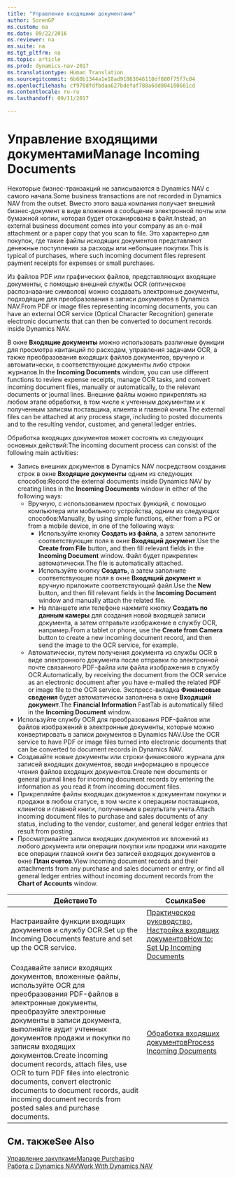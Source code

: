 ```yaml
---
title: "Управление входящими документами"
author: SorenGP
ms.custom: na
ms.date: 09/22/2016
ms.reviewer: na
ms.suite: na
ms.tgt_pltfrm: na
ms.topic: article
ms.prod: dynamics-nav-2017
ms.translationtype: Human Translation
ms.sourcegitcommit: 6b60b1344a1e18ad91863046110df880f75f7c04
ms.openlocfilehash: cf978dfdfbdaa627bdefaf788a6dd804100681cd
ms.contentlocale: ru-ru
ms.lasthandoff: 09/11/2017

---
```


# <a name="manage-incoming-documents"></a><span data-ttu-id="aa4a2-102">Управление входящими документами</span><span class="sxs-lookup"><span data-stu-id="aa4a2-102">Manage Incoming Documents</span></span>
<span data-ttu-id="aa4a2-103">Некоторые бизнес-транзакций не записываются в Dynamics NAV с самого начала.</span><span class="sxs-lookup"><span data-stu-id="aa4a2-103">Some business transactions are not recorded in Dynamics NAV from the outset.</span></span> <span data-ttu-id="aa4a2-104">Вместо этого ваша компания получает внешний бизнес-документ в виде вложения в сообщение электронной почты или бумажной копии, которая будет отсканирована в файл.</span><span class="sxs-lookup"><span data-stu-id="aa4a2-104">Instead, an external business document comes into your company as an e-mail attachment or a paper copy that you scan to file.</span></span> <span data-ttu-id="aa4a2-105">Это характерно для покупок, где такие файлы исходящих документов представляют денежные поступления за расходы или небольшие покупки.</span><span class="sxs-lookup"><span data-stu-id="aa4a2-105">This is typical of purchases, where such incoming document files represent payment receipts for expenses or small purchases.</span></span>

<span data-ttu-id="aa4a2-106">Из файлов PDF или графических файлов, представляющих входящие документы, с помощью внешней службы OCR (оптическое распознавание символов) можно создавать электронные документы, подходящие для преобразования в записи документов в Dynamics NAV.</span><span class="sxs-lookup"><span data-stu-id="aa4a2-106">From PDF or image files representing incoming documents, you can have an external OCR service (Optical Character Recognition) generate electronic documents that can then be converted to document records inside Dynamics NAV.</span></span>

<span data-ttu-id="aa4a2-107">В окне **Входящие документы** можно использовать различные функции для просмотра квитанций по расходам, управления задачами OCR, а также преобразования входящих файлов документов, вручную и автоматически, в соответствующие документы либо строки журналов.</span><span class="sxs-lookup"><span data-stu-id="aa4a2-107">In the **Incoming Documents** window, you can use different functions to review expense receipts, manage OCR tasks, and convert incoming document files, manually or automatically, to the relevant documents or journal lines.</span></span> <span data-ttu-id="aa4a2-108">Внешние файлы можно прикреплять на любом этапе обработки, в том числе к учтенным документам и к полученным записям поставщика, клиента и главной книги.</span><span class="sxs-lookup"><span data-stu-id="aa4a2-108">The external files can be attached at any process stage, including to posted documents and to the resulting vendor, customer, and general ledger entries.</span></span>

<span data-ttu-id="aa4a2-109">Обработка входящих документов может состоять из следующих основных действий:</span><span class="sxs-lookup"><span data-stu-id="aa4a2-109">The incoming document process can consist of the following main activities:</span></span>

* <span data-ttu-id="aa4a2-110">Запись внешних документов в Dynamics NAV посредством создания строк в окне **Входящие документы** одним из следующих способов:</span><span class="sxs-lookup"><span data-stu-id="aa4a2-110">Record the external documents inside Dynamics NAV by creating lines in the **Incoming Documents** window in either of the following ways:</span></span>
    * <span data-ttu-id="aa4a2-111">Вручную, с использованием простых функций, с помощью компьютера или мобильного устройства, одним из следующих способов:</span><span class="sxs-lookup"><span data-stu-id="aa4a2-111">Manually, by using simple functions, either from a PC or from a mobile device, in one of the following ways:</span></span>
        * <span data-ttu-id="aa4a2-112">Используйте кнопку **Создать из файла**, а затем заполните соответствующие поля в окне **Входящий документ**.</span><span class="sxs-lookup"><span data-stu-id="aa4a2-112">Use the **Create from File** button, and then fill relevant fields in the **Incoming Document** window.</span></span> <span data-ttu-id="aa4a2-113">Файл будет прикреплен автоматически.</span><span class="sxs-lookup"><span data-stu-id="aa4a2-113">The file is automatically attached.</span></span>  
        * <span data-ttu-id="aa4a2-114">Используйте кнопку **Создать**, а затем заполните соответствующие поля в окне **Входящий документ** и вручную приложите соответствующий файл.</span><span class="sxs-lookup"><span data-stu-id="aa4a2-114">Use the **New** button, and then fill relevant fields in the **Incoming Document** window and manually attach the related file.</span></span>
        * <span data-ttu-id="aa4a2-115">На планшете или телефоне нажмите кнопку **Создать по данным камеры** для создания новой входящей записи документа, а затем отправьте изображение в службу OCR, например.</span><span class="sxs-lookup"><span data-stu-id="aa4a2-115">From a tablet or phone, use the **Create from Camera** button to create a new incoming document record, and then send the image to the OCR service, for example.</span></span>
    * <span data-ttu-id="aa4a2-116">Автоматически, путем получения документа из службы OCR в виде электронного документа после отправки по электронной почте связанного PDF-файла или файла изображения в службу OCR.</span><span class="sxs-lookup"><span data-stu-id="aa4a2-116">Automatically, by receiving the document from the OCR service as an electronic document after you have e-mailed the related PDF or image file to the OCR service.</span></span> <span data-ttu-id="aa4a2-117">Экспресс-вкладка **Финансовые сведения** будет автоматически заполнена в окне **Входящий документ**.</span><span class="sxs-lookup"><span data-stu-id="aa4a2-117">The **Financial Information** FastTab is automatically filled in the **Incoming Document** window.</span></span>
* <span data-ttu-id="aa4a2-118">Используйте службу OCR для преобразования PDF-файлов или файлов изображений в электронные документы, которые можно конвертировать в записи документов в Dynamics NAV.</span><span class="sxs-lookup"><span data-stu-id="aa4a2-118">Use the OCR service to have PDF or image files turned into electronic documents that can be converted to document records in Dynamics NAV.</span></span>
* <span data-ttu-id="aa4a2-119">Создавайте новые документы или строки финансового журнала для записей входящих документов, вводя информацию в процессе чтения файлов входящих документов.</span><span class="sxs-lookup"><span data-stu-id="aa4a2-119">Create new documents or general journal lines for incoming document records by entering the information as you read it from incoming document files.</span></span>
* <span data-ttu-id="aa4a2-120">Прикрепляйте файлы входящих документов к документам покупки и продажи в любом статусе, в том числе к операциям поставщиков, клиентов и главной книги, полученным в результате учета.</span><span class="sxs-lookup"><span data-stu-id="aa4a2-120">Attach incoming document files to purchase and sales documents of any status, including to the vendor, customer, and general ledger entries that result from posting.</span></span>
* <span data-ttu-id="aa4a2-121">Просматривайте записи входящих документов их вложений из любого документа или операции покупки или продажи или находите все операции главной книги без записей входящих документов в окне **План счетов**.</span><span class="sxs-lookup"><span data-stu-id="aa4a2-121">View incoming document records and their attachments from any purchase and sales document or entry, or find all general ledger entries without incoming document records from the **Chart of Accounts** window.</span></span>


|<span data-ttu-id="aa4a2-122">Действие</span><span class="sxs-lookup"><span data-stu-id="aa4a2-122">To</span></span> |<span data-ttu-id="aa4a2-123">Ссылка</span><span class="sxs-lookup"><span data-stu-id="aa4a2-123">See</span></span> |
|---|----|
|<span data-ttu-id="aa4a2-124">Настраивайте функции входящих документов и службу OCR.</span><span class="sxs-lookup"><span data-stu-id="aa4a2-124">Set up the Incoming Documents feature and set up the OCR service.</span></span>|[<span data-ttu-id="aa4a2-125">Практическое руководство. Настройка входящих документов</span><span class="sxs-lookup"><span data-stu-id="aa4a2-125">How to: Set Up Incoming Documents</span></span>](across-how-setup-income-documents.md)|
|<span data-ttu-id="aa4a2-126">Создавайте записи входящих документов, вложенные файлы, используйте OCR для преобразования PDF-файлов в электронные документы, преобразуйте электронные документы в записи документа, выполняйте аудит учтенных документов продажи и покупки по записям входящих документов.</span><span class="sxs-lookup"><span data-stu-id="aa4a2-126">Create incoming document records, attach files, use OCR to turn PDF files into electronic documents, convert electronic documents to document records, audit incoming document records from posted sales and purchase documents.</span></span>|[<span data-ttu-id="aa4a2-127">Обработка входящих документов</span><span class="sxs-lookup"><span data-stu-id="aa4a2-127">Process Incoming Documents</span></span>](across-process-income-documents.md)|

## <a name="see-also"></a><span data-ttu-id="aa4a2-128">См. также</span><span class="sxs-lookup"><span data-stu-id="aa4a2-128">See Also</span></span>  
[<span data-ttu-id="aa4a2-129">Управление закупками</span><span class="sxs-lookup"><span data-stu-id="aa4a2-129">Manage Purchasing</span></span>](purchasing-manage-purchasing.md)  
[<span data-ttu-id="aa4a2-130">Работа с Dynamics NAV</span><span class="sxs-lookup"><span data-stu-id="aa4a2-130">Work With Dynamics NAV</span></span>](ui-work-product.md)

